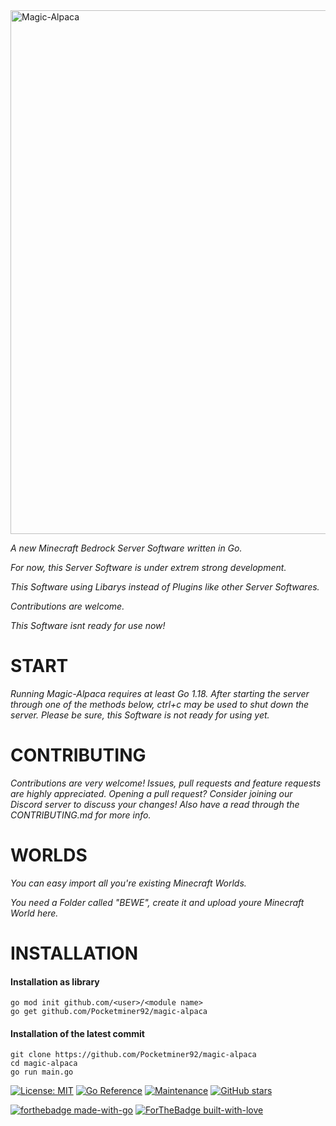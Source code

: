 
<img alt="Magic-Alpaca" width="838" src="https://raw.githubusercontent.com/PocketMiner92/Magic-Alpaca/main/.github/Images/MAGIC-ALPACA_1.png" />


*A new Minecraft Bedrock Server Software written in Go.*

*For now, this Server Software is under extrem strong development.*




*This Software using Libarys instead of Plugins like other Server Softwares.*

*Contributions are welcome.*

*This Software isnt ready for use now!*



# **START**

*Running Magic-Alpaca requires at least Go 1.18. After starting the server through one of the methods below, ctrl+c may be used to shut down the server. Please be sure, this Software is not ready for using yet.*

# **CONTRIBUTING**

*Contributions are very welcome! Issues, pull requests and feature requests are highly appreciated. Opening a pull request? Consider joining our Discord server to discuss your changes! Also have a read through the CONTRIBUTING.md for more info.*


# **WORLDS**

*You can easy import all you're existing Minecraft Worlds.*

*You need a Folder called "BEWE", create it and upload youre Minecraft World here.*

# **INSTALLATION**

#### Installation as library
```
go mod init github.com/<user>/<module name>
go get github.com/Pocketminer92/magic-alpaca
```

#### Installation of the latest commit
```
git clone https://github.com/Pocketminer92/magic-alpaca
cd magic-alpaca
go run main.go
```

[![License: MIT](https://img.shields.io/badge/License-MIT-yellow.svg)](https://opensource.org/licenses/MIT)
[![Go Reference](https://pkg.go.dev/badge/github.com/PocketMiner92/Magic-Alpaca.svg)](https://pkg.go.dev/github.com/PocketMiner92/Magic-Alpaca)
[![Maintenance](https://img.shields.io/badge/Maintained%3F-yes-green.svg)](https://GitHub.com/PocketMiner92/Magic-Alpaca/graphs/commit-activity)
[![GitHub stars](https://badgen.net/github/stars/PocketMiner92/Magic-Alpaca)](https://GitHub.com/PocketMiner92/MagicAlpaca/stargazers/)


[![forthebadge made-with-go](http://ForTheBadge.com/images/badges/made-with-go.svg)](https://go.dev/)
[![ForTheBadge built-with-love](http://ForTheBadge.com/images/badges/built-with-love.svg)](https://GitHub.com/PocketMiner92/)
